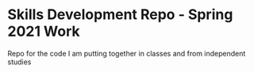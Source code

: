 # Skills Development Repo - Spring 2021 Work
Repo for the code I am putting together in classes and from independent studies 
